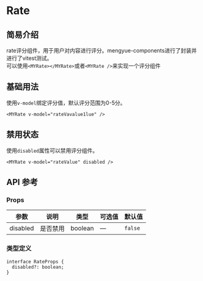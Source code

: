 # Rate
## 简易介绍
rate评分组件，用于用户对内容进行评分。mengyue-components进行了封装并进行了vitest测试。<br />
可以使用`<MYRate></MYRate>`或者`<MYRate />`来实现一个评分组件

## 基础用法
使用`v-model`绑定评分值，默认评分范围为0-5分。
```vue
<MYRate v-model="rateVavalue1lue" />
```
<MYRate v-model="rateValue" />

## 禁用状态
使用`disabled`属性可以禁用评分组件。
```vue
<MYRate v-model="rateValue" disabled />
```
<MYRate v-model="rateValue" disabled />

## API 参考

### Props
| 参数        | 说明         | 类型     | 可选值                              | 默认值  |
|------------|-------------|---------|-----------------------------------|--------|
| disabled   | 是否禁用     | boolean | —                               | `false` |

### 类型定义
```vue
interface RateProps {
  disabled?: boolean;
}
```
